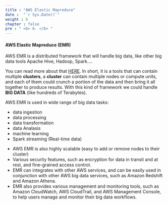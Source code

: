 ```yaml
---
title : "AWS Elastic Mapreduce"
date :  "`r Sys.Date()`" 
weight : 6 
chapter : false
pre : " <b> 6. </b> "
---
```

#### AWS Elastic Mapreduce (EMR)

AWS EMR is a distributed framework that will handle big data, like other big data tools  Apache Hive, Hadoop, Spark….

You can read more about that [HERE](https://www.bing.com/search?pglt=929&q=AWS+Elastic+Mapreduce+(EMR)&gs_lcrp=EgRlZGdlKgYIABBFGDkyBggAEEUYOTIGCAEQRRhA0gEHODE1ajBqMagCALACAA&PC=WSEDSE). In short, it is a tools that can contain multiple **clusters**, a **cluster** can contain multiple nodes or compute units, and each of them could crunch a portion of the data and then bring it all together to produce results. With this kind of framework we could handle **BIG DATA** (like hundreds of Terabytes).

AWS EMR is used in wide range of big data tasks:
+ data ingestion
+ data processing
+ data transformation 
+ data Analasis
+ machine learning 
+ Spark streaming (Real-time data)


- AWS EMR is also highly scalable (easy to add or remove nodes to their cluster)
- Various security features, such as encryption for data in transit and at rest, and fine-grained access control.
- EMR can integrates with other AWS services, and can be easily used in conjunction with other AWS big data services, such as Amazon Redshift and Amazon Athena.
- EMR also provides various management and monitoring tools, such as Amazon CloudWatch, AWS CloudTrail, and AWS Management Console, to help users manage and monitor their big data workflows.
